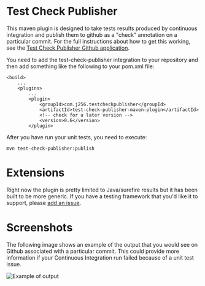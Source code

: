 Test Check Publisher
====================

This maven plugin is designed to take tests results produced by continuous integration and publish
them to github as a "check" annotation on a particular commit.  For the full instructions about how
to get this working, see the
[Test Check Publisher Github application](https://github.com/apps/test-check-publisher).

You need to add the test-check-publisher integration to your repository and then add something like
the following to your pom.xml file:

	<build>
		...
		<plugins>
			...
			<plugin>
				<groupId>com.j256.testcheckpublisher</groupId>
				<artifactId>test-check-publisher-maven-plugin</artifactId>
				<!-- check for a later version -->
				<version>0.6</version>
			</plugin>

After you have run your unit tests, you need to execute:

	mvn test-check-publisher:publish

# Extensions

Right now the plugin is pretty limited to Java/surefire results but it has been built to be more generic.  If you
have a testing framework that you'd like it to support, please
[add an issue](https://github.com/j256/test-check-publisher-maven-plugin/issues).

# Screenshots

The following image shows an example of the output that you would see on Github associated with a particular commit.
This could provide more information if your Continuous Integration run failed because of a unit test issue.

![Example of output](https://marketplace-screenshots.githubusercontent.com/9010/3ee24100-60be-11eb-8cfd-415a6caad49a)

